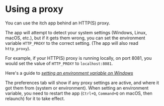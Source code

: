 # Using a proxy

You can use the itch app behind an HTTP\(S\) proxy.

The app will attempt to detect your system settings \(Windows, Linux, macOS, etc.\), but if it gets them wrong, you can set the environment variable `HTTP_PROXY` to the correct setting. \(The app will also read `http_proxy`\).

For example, if your HTTP\(S\) proxy is running locally, on port 8081, you would set the value of `HTTP_PROXY` to `localhost:8081`.

Here's a guide to [_setting an environment variable on Windows_](http://www.computerhope.com/issues/ch000549.htm)

The preferences tab will show if any proxy settings are active, and where it got them from \(system or environment\). When setting an environment variable, you need to restart the app \(`Ctrl+Q`, `Command+Q` on macOS, then relaunch\) for it to take effect.

